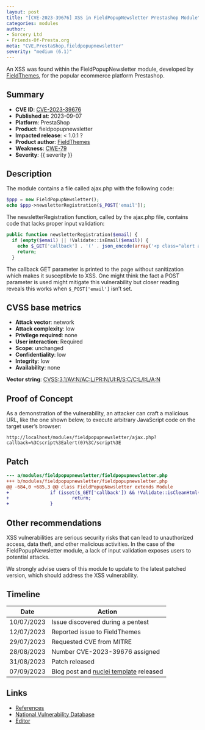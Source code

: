 ```yaml
---
layout: post
title: "[CVE-2023-39676] XSS in FieldPopupNewsletter Prestashop Module"
categories: modules
author:
- Sorcery Ltd
- Friends-Of-Presta.org
meta: "CVE,PrestaShop,fieldpopupnewsletter"
severity: "medium (6.1)"
---
```


An XSS was found within the FieldPopupNewsletter module, developed by [FieldThemes](https://themeforest.net/user/fieldthemes), for the popular ecommerce platform Prestashop.

## Summary

* **CVE ID**: [CVE-2023-39676](https://cve.mitre.org/cgi-bin/cvename.cgi?name=CVE-2023-39676)
* **Published at**: 2023-09-07
* **Platform**: PrestaShop
* **Product**: fieldpopupnewsletter
* **Impacted release**: < 1.0.1 ?
* **Product author**: [FieldThemes](https://themeforest.net/user/fieldthemes)
* **Weakness**: [CWE-79](https://cwe.mitre.org/data/definitions/79.html)
* **Severity**: {{ severity }}

## Description

The module contains a file called ajax.php with the following code:

```php
$ppp = new FieldPopupNewsletter();
echo $ppp->newsletterRegistration($_POST['email']);
```

The newsletterRegistration function, called by the ajax.php file, contains code that lacks proper input validation:

```php
public function newsletterRegistration($email) {
  if (empty($email) || !Validate::isEmail($email)) {
    echo $_GET['callback'] . '(' . json_encode(array('<p class="alert alert-danger">' . $this->l('Invalid email address.') . '</p>')) . ')';
    return;
  }
```

The callback GET parameter is printed to the page without sanitization which makes it susceptibvle to XSS. One might think the fact a POST parameter is used might mitigate this vulnerability but closer reading reveals this works when `$_POST['email']` isn’t set.

## CVSS base metrics

* **Attack vector**: network
* **Attack complexity**: low
* **Privilege required**: none
* **User interaction**: Required
* **Scope**: unchanged
* **Confidentiality**: low
* **Integrity**: low
* **Availability**: none

**Vector string**: [CVSS:3.1/AV:N/AC:L/PR:N/UI:R/S:C/C:L/I:L/A:N](https://nvd.nist.gov/vuln-metrics/cvss/v3-calculator?vector=AV:N/AC:L/PR:N/UI:R/S:C/C:L/I:L/A:N)

## Proof of Concept

As a demonstration of the vulnerability, an attacker can craft a malicious URL, like the one shown below, to execute arbitrary JavaScript code on the target user’s browser:

```
http://localhost/modules/fieldpopupnewsletter/ajax.php?callback=%3Cscript%3Ealert(0)%3C/script%3E
```

## Patch

```diff
--- a/modules/fieldpopupnewsletter/fieldpopupnewsletter.php
+++ b/modules/fieldpopupnewsletter/fieldpopupnewsletter.php
@@ -684,0 +685,3 @@ class FieldPopupNewsletter extends Module
+               if (isset($_GET['callback']) && !Validate::isCleanHtml($_GET['callback'])) {
+                       return;
+               }
```

## Other recommendations

XSS vulnerabilities are serious security risks that can lead to unauthorized access, data theft, and other malicious activities. In the case of the FieldPopupNewsletter module, a lack of input validation exposes users to potential attacks.

We strongly advise users of this module to update to the latest patched version, which should address the XSS vulnerability.

## Timeline

| Date | Action |
|--|--|
|10/07/2023 | Issue discovered during a pentest |
|12/07/2023 | Reported issue to FieldThemes |
|29/07/2023 | Requested CVE from MITRE |
|28/08/2023 | Number CVE-2023-39676 assigned |
|31/08/2023 | Patch released |
|07/09/2023 | Blog post and [nuclei template](https://github.com/projectdiscovery/nuclei-templates/pull/8173) released |

## Links

* [References](https://blog.sorcery.ie/posts/fieldpopupnewsletter_xss/)
* [National Vulnerability Database](https://nvd.nist.gov/vuln/detail/CVE-2023-39676)
* [Editor](https://themeforest.net/user/fieldthemes)
